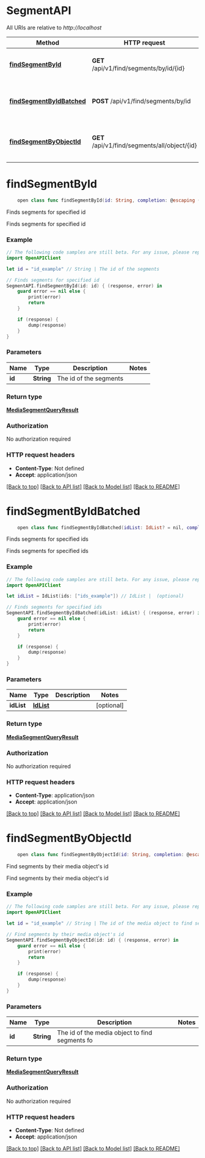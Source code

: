 # SegmentAPI

All URIs are relative to *http://localhost*

Method | HTTP request | Description
------------- | ------------- | -------------
[**findSegmentById**](SegmentAPI.md#findsegmentbyid) | **GET** /api/v1/find/segments/by/id/{id} | Finds segments for specified id
[**findSegmentByIdBatched**](SegmentAPI.md#findsegmentbyidbatched) | **POST** /api/v1/find/segments/by/id | Finds segments for specified ids
[**findSegmentByObjectId**](SegmentAPI.md#findsegmentbyobjectid) | **GET** /api/v1/find/segments/all/object/{id} | Find segments by their media object&#39;s id


# **findSegmentById**
```swift
    open class func findSegmentById(id: String, completion: @escaping (_ data: MediaSegmentQueryResult?, _ error: Error?) -> Void)
```

Finds segments for specified id

Finds segments for specified id

### Example
```swift
// The following code samples are still beta. For any issue, please report via http://github.com/OpenAPITools/openapi-generator/issues/new
import OpenAPIClient

let id = "id_example" // String | The id of the segments

// Finds segments for specified id
SegmentAPI.findSegmentById(id: id) { (response, error) in
    guard error == nil else {
        print(error)
        return
    }

    if (response) {
        dump(response)
    }
}
```

### Parameters

Name | Type | Description  | Notes
------------- | ------------- | ------------- | -------------
 **id** | **String** | The id of the segments | 

### Return type

[**MediaSegmentQueryResult**](MediaSegmentQueryResult.md)

### Authorization

No authorization required

### HTTP request headers

 - **Content-Type**: Not defined
 - **Accept**: application/json

[[Back to top]](#) [[Back to API list]](../README.md#documentation-for-api-endpoints) [[Back to Model list]](../README.md#documentation-for-models) [[Back to README]](../README.md)

# **findSegmentByIdBatched**
```swift
    open class func findSegmentByIdBatched(idList: IdList? = nil, completion: @escaping (_ data: MediaSegmentQueryResult?, _ error: Error?) -> Void)
```

Finds segments for specified ids

Finds segments for specified ids

### Example
```swift
// The following code samples are still beta. For any issue, please report via http://github.com/OpenAPITools/openapi-generator/issues/new
import OpenAPIClient

let idList = IdList(ids: ["ids_example"]) // IdList |  (optional)

// Finds segments for specified ids
SegmentAPI.findSegmentByIdBatched(idList: idList) { (response, error) in
    guard error == nil else {
        print(error)
        return
    }

    if (response) {
        dump(response)
    }
}
```

### Parameters

Name | Type | Description  | Notes
------------- | ------------- | ------------- | -------------
 **idList** | [**IdList**](IdList.md) |  | [optional] 

### Return type

[**MediaSegmentQueryResult**](MediaSegmentQueryResult.md)

### Authorization

No authorization required

### HTTP request headers

 - **Content-Type**: application/json
 - **Accept**: application/json

[[Back to top]](#) [[Back to API list]](../README.md#documentation-for-api-endpoints) [[Back to Model list]](../README.md#documentation-for-models) [[Back to README]](../README.md)

# **findSegmentByObjectId**
```swift
    open class func findSegmentByObjectId(id: String, completion: @escaping (_ data: MediaSegmentQueryResult?, _ error: Error?) -> Void)
```

Find segments by their media object's id

Find segments by their media object's id

### Example
```swift
// The following code samples are still beta. For any issue, please report via http://github.com/OpenAPITools/openapi-generator/issues/new
import OpenAPIClient

let id = "id_example" // String | The id of the media object to find segments fo

// Find segments by their media object's id
SegmentAPI.findSegmentByObjectId(id: id) { (response, error) in
    guard error == nil else {
        print(error)
        return
    }

    if (response) {
        dump(response)
    }
}
```

### Parameters

Name | Type | Description  | Notes
------------- | ------------- | ------------- | -------------
 **id** | **String** | The id of the media object to find segments fo | 

### Return type

[**MediaSegmentQueryResult**](MediaSegmentQueryResult.md)

### Authorization

No authorization required

### HTTP request headers

 - **Content-Type**: Not defined
 - **Accept**: application/json

[[Back to top]](#) [[Back to API list]](../README.md#documentation-for-api-endpoints) [[Back to Model list]](../README.md#documentation-for-models) [[Back to README]](../README.md)

